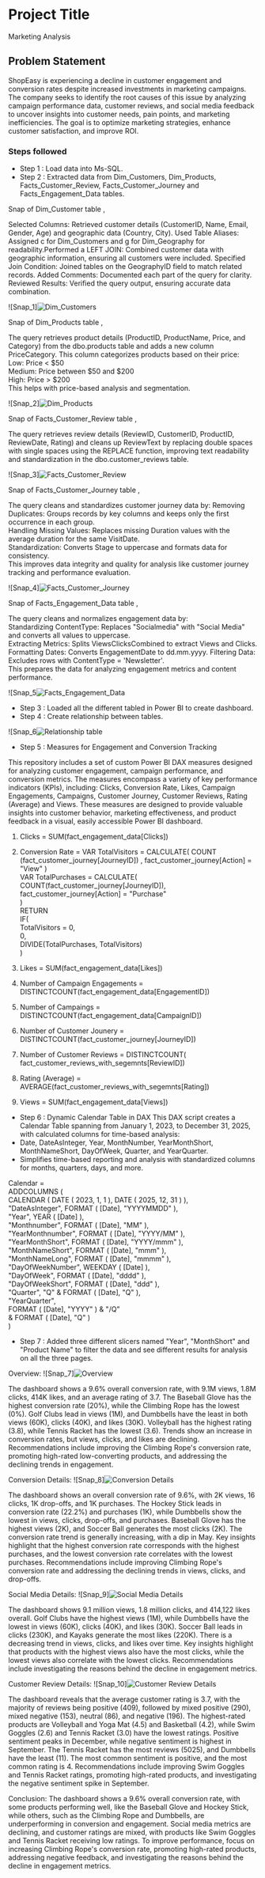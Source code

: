 # Project Title
Marketing Analysis

## Problem Statement
ShopEasy is experiencing a decline in customer engagement and conversion rates despite increased investments in marketing campaigns. The company seeks to identify the root causes of this issue by analyzing campaign performance data, customer reviews, and social media feedback to uncover insights into customer needs, pain points, and marketing inefficiencies. The goal is to optimize marketing strategies, enhance customer satisfaction, and improve ROI.

### Steps followed 

- Step 1 : Load data into Ms-SQL.
- Step 2 : Extracted data from Dim_Customers, Dim_Products, Facts_Customer_Review, Facts_Customer_Journey and Facts_Engagement_Data tables.

Snap of Dim_Customer table ,

Selected Columns: Retrieved customer details (CustomerID, Name, Email, Gender, Age) and geographic data (Country, City). Used Table Aliases: Assigned c for Dim_Customers and g for Dim_Geography for readability.Performed a LEFT JOIN: Combined customer data with geographic information, ensuring all customers were included. Specified Join Condition: Joined tables on the GeographyID field to match related records. Added Comments: Documented each part of the query for clarity. Reviewed Results: Verified the query output, ensuring accurate data combination.

![Snap_1]![Dim_Customers](https://github.com/user-attachments/assets/dd0bd27f-7aae-4b6a-8375-79d2506b0ded)

Snap of Dim_Products table ,

The query retrieves product details (ProductID, ProductName, Price, and Category) from the dbo.products table and adds a new column PriceCategory. This column categorizes products based on their price:        
 Low: Price < $50    
 Medium: Price between $50 and $200  
 High: Price > $200  
This helps with price-based analysis and segmentation.
  
![Snap_2]![Dim_Products](https://github.com/user-attachments/assets/ec4b06c6-7616-4269-b81e-350a1a2b6944)
 
Snap of Facts_Customer_Review table ,

The query retrieves review details (ReviewID, CustomerID, ProductID, ReviewDate, Rating) and cleans up ReviewText by replacing double spaces with single spaces using the REPLACE function, improving text readability and standardization in the dbo.customer_reviews table.

![Snap_3]![Facts_Customer_Review](https://github.com/user-attachments/assets/843daa75-7867-43d9-9dba-2ae9ab3712d4)

Snap of Facts_Customer_Journey table ,

The query cleans and standardizes customer journey data by:
 Removing Duplicates: Groups records by key columns and keeps only the first occurrence in each group.   
 Handling Missing Values: Replaces missing Duration values with the average duration for the same VisitDate.  
 Standardization: Converts Stage to uppercase and formats data for consistency.   
 This improves data integrity and quality for analysis like customer journey tracking and performance evaluation.

![Snap_4]![Facts_Customer_Journey](https://github.com/user-attachments/assets/b088dd8f-f240-4cda-ab83-271ad56d42a7)

Snap of Facts_Engagement_Data table ,

The query cleans and normalizes engagement data by:   
Standardizing ContentType: Replaces "Socialmedia" with "Social Media" and converts all values to uppercase.   
Extracting Metrics: Splits ViewsClicksCombined to extract Views and Clicks.   
Formatting Dates: Converts EngagementDate to dd.mm.yyyy.
Filtering Data: Excludes rows with ContentType = 'Newsletter'.  
This prepares the data for analyzing engagement metrics and content performance.  

![Snap_5![Facts_Engagement_Data](https://github.com/user-attachments/assets/7fbfa861-05b0-49b0-a818-c83e7339700b)

- Step 3 : Loaded all the different tabled in Power BI to create dashboard. 
- Step 4 : Create relationship between tables.

![Snap_6![Relationship table](https://github.com/user-attachments/assets/c2b35963-2e28-48b2-b0e9-f7b858460587)

- Step 5 : Measures for Engagement and Conversion Tracking

This repository includes a set of custom Power BI DAX measures designed for analyzing customer engagement, campaign performance, and conversion metrics. The measures encompass a variety of key performance indicators (KPIs), including: Clicks, Conversion Rate, Likes, Campaign Engagements, Campaigns, Customer Journey, Customer Reviews, Rating (Average) and Views.
These measures are designed to provide valuable insights into customer behavior, marketing effectiveness, and product feedback in a visual, easily accessible Power BI dashboard.

1.	Clicks = SUM(fact_engagement_data[Clicks])       

2.	Conversion Rate = 
VAR TotalVisitors = CALCULATE( COUNT (fact_customer_journey[JourneyID]) , fact_customer_journey[Action] = "View" )    
VAR TotalPurchases = CALCULATE(         
    COUNT(fact_customer_journey[JourneyID]),        
    fact_customer_journey[Action] = "Purchase"  
)  
RETURN  
IF(  
    TotalVisitors = 0,   
    0,  
    DIVIDE(TotalPurchases, TotalVisitors)  
)  

3.	Likes = SUM(fact_engagement_data[Likes])  

4.	Number of Campaign Engagements = DISTINCTCOUNT(fact_engagement_data[EngagementID])

5.	Number of Campaings = DISTINCTCOUNT(fact_engagement_data[CampaignID])

6.	Number of Customer Jounery = DISTINCTCOUNT(fact_customer_journey[JourneyID])

7.	Number of Customer Reviews = DISTINCTCOUNT( fact_customer_reviews_with_segemnts[ReviewID])

8.	Rating (Average) = AVERAGE(fact_customer_reviews_with_segemnts[Rating])

9.	Views = SUM(fact_engagement_data[Views])

- Step 6 : Dynamic Calendar Table in DAX
This DAX script creates a Calendar Table spanning from January 1, 2023, to December 31, 2025, with calculated columns for time-based analysis:  
- Date, DateAsInteger, Year, MonthNumber, YearMonthShort, MonthNameShort, DayOfWeek, Quarter, and YearQuarter.
- Simplifies time-based reporting and analysis with standardized columns for months, quarters, days, and more.

 Calendar =   
ADDCOLUMNS (     
    CALENDAR ( DATE ( 2023, 1, 1 ), DATE ( 2025, 12, 31 ) ),       
    "DateAsInteger", FORMAT ( [Date], "YYYYMMDD" ),  
    "Year", YEAR ( [Date] ),  
    "Monthnumber", FORMAT ( [Date], "MM" ),  
    "YearMonthnumber", FORMAT ( [Date], "YYYY/MM" ),  
    "YearMonthShort", FORMAT ( [Date], "YYYY/mmm" ),  
    "MonthNameShort", FORMAT ( [Date], "mmm" ),  
    "MonthNameLong", FORMAT ( [Date], "mmmm" ),  
    "DayOfWeekNumber", WEEKDAY ( [Date] ),   
    "DayOfWeek", FORMAT ( [Date], "dddd" ),   
    "DayOfWeekShort", FORMAT ( [Date], "ddd" ),   
    "Quarter", "Q" & FORMAT ( [Date], "Q" ),   
    "YearQuarter",    
        FORMAT ( [Date], "YYYY" ) & "/Q"   
            & FORMAT ( [Date], "Q" )  
)

- Step 7 : Added three different slicers named "Year", "MonthShort" and "Product Name" to filter the data and see different results for analysis on all the three pages.

Overview:
![Snap_7]![Overview ](https://github.com/user-attachments/assets/47af8e10-a624-4309-b899-b2c571ef999d)

The dashboard shows a 9.6% overall conversion rate, with 9.1M views, 1.8M clicks, 414K likes, and an average rating of 3.7. The Baseball Glove has the highest conversion rate (20%), while the Climbing Rope has the lowest (0%). Golf Clubs lead in views (1M), and Dumbbells have the least in both views (60K), clicks (40K), and likes (30K). Volleyball has the highest rating (3.8), while Tennis Racket has the lowest (3.6). Trends show an increase in conversion rates, but views, clicks, and likes are declining. Recommendations include improving the Climbing Rope's conversion rate, promoting high-rated low-converting products, and addressing the declining trends in engagement.

Conversion Details:
![Snap_8]![Conversion Details](https://github.com/user-attachments/assets/36b7d527-8aea-45e8-8c09-e94485bb0c71)

The dashboard shows an overall conversion rate of 9.6%, with 2K views, 16 clicks, 1K drop-offs, and 1K purchases. The Hockey Stick leads in conversion rate (22.2%) and purchases (1K), while Dumbbells show the lowest in views, clicks, drop-offs, and purchases. Baseball Glove has the highest views (2K), and Soccer Ball generates the most clicks (2K). The conversion rate trend is generally increasing, with a dip in May. Key insights highlight that the highest conversion rate corresponds with the highest purchases, and the lowest conversion rate correlates with the lowest purchases. Recommendations include improving Climbing Rope's conversion rate and addressing the declining trends in views, clicks, and drop-offs.

Social Media Details:
![Snap_9]![Social Media Details](https://github.com/user-attachments/assets/78741bf4-0553-41b5-a5f2-3e3b23078738)

The dashboard shows 9.1 million views, 1.8 million clicks, and 414,122 likes overall. Golf Clubs have the highest views (1M), while Dumbbells have the lowest in views (60K), clicks (40K), and likes (30K). Soccer Ball leads in clicks (230K), and Kayaks generate the most likes (220K). There is a decreasing trend in views, clicks, and likes over time. Key insights highlight that products with the highest views also have the most clicks, while the lowest views also correlate with the lowest clicks. Recommendations include investigating the reasons behind the decline in engagement metrics.

Customer Review Details:
![Snap_10]![Customer Review Details](https://github.com/user-attachments/assets/066508e1-85ab-4e60-aa8f-20717a72698c)

The dashboard reveals that the average customer rating is 3.7, with the majority of reviews being positive (409), followed by mixed positive (290), mixed negative (153), neutral (86), and negative (196). The highest-rated products are Volleyball and Yoga Mat (4.5) and Basketball (4.2), while Swim Goggles (2.6) and Tennis Racket (3.0) have the lowest ratings. Positive sentiment peaks in December, while negative sentiment is highest in September. The Tennis Racket has the most reviews (5025), and Dumbbells have the least (11). The most common sentiment is positive, and the most common rating is 4. Recommendations include improving Swim Goggles and Tennis Racket ratings, promoting high-rated products, and investigating the negative sentiment spike in September.

Conclusion:
The dashboard shows a 9.6% overall conversion rate, with some products performing well, like the Baseball Glove and Hockey Stick, while others, such as the Climbing Rope and Dumbbells, are underperforming in conversion and engagement. Social media metrics are declining, and customer ratings are mixed, with products like Swim Goggles and Tennis Racket receiving low ratings. To improve performance, focus on increasing Climbing Rope's conversion rate, promoting high-rated products, addressing negative feedback, and investigating the reasons behind the decline in engagement metrics.
